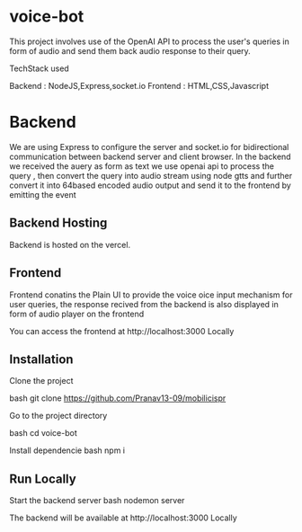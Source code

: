 # voice-bot

This project involves  use of the OpenAI API to process the user's queries in  form of audio and send them back audio response to their query.


TechStack used  

Backend : NodeJS,Express,socket.io
Frontend : HTML,CSS,Javascript



# Backend  

We are using Express to configure the server and socket.io for bidirectional communication between  backend server and  client browser.
In the backend we received the auery as form as text we use openai api to process the query , then convert the query into audio stream using node gtts and further 
convert it into 64based encoded audio output and send it to the frontend  by emitting the event




## Backend Hosting
Backend is hosted on the vercel.

## Frontend
Frontend conatins the Plain UI to provide the voice oice input mechanism for user queries, the response recived from the backend is also displayed in form of audio player on the frontend 

You can access the frontend at  http://localhost:3000 Locally




## Installation

Clone the project

bash
  git clone https://github.com/Pranav13-09/mobilicispr


Go to the project directory

bash
  cd voice-bot


Install dependencie
bash
  npm i
 

## Run Locally

Start the backend server
bash
  nodemon server


The backend will be available at http://localhost:3000 Locally
